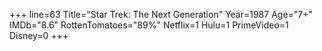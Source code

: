 +++
line=63
Title="Star Trek: The Next Generation"
Year=1987
Age="7+"
IMDb="8.6"
RottenTomatoes="89%"
Netflix=1
Hulu=1
PrimeVideo=1
Disney=0
+++

